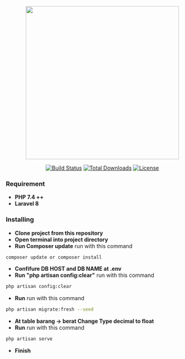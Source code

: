 <p align="center"><a href="https://laravel.com" target="_blank"><img src="https://raw.githubusercontent.com/laravel/art/master/logo-lockup/5%20SVG/2%20CMYK/1%20Full%20Color/laravel-logolockup-cmyk-red.svg" width="400"></a></p>

<p align="center">
<a href="https://travis-ci.org/laravel/framework"><img src="https://travis-ci.org/laravel/framework.svg" alt="Build Status"></a>
<a href="https://packagist.org/packages/laravel/framework"><img src="https://img.shields.io/packagist/dt/laravel/framework" alt="Total Downloads"></a>
<a href="https://packagist.org/packages/laravel/framework"><img src="https://img.shields.io/packagist/l/laravel/framework" alt="License"></a>
</p>


### Requirement

- **PHP 7.4 ++**
- **Laravel 8**

### Installing

- **Clone project from this repository**
- **Open terminal into project directory**
- **Run Composer update**
run with this command
```sh
composer update or composer install
```
- **Confifure DB HOST and DB NAME at .env**
- **Run "php artisan config:clear"**
run with this command
```sh
php artisan config:clear
```
- **Run**
run with this command
```sh
php artisan migrate:fresh --seed
```
- **At table barang -> berat Change Type decimal to float**
- **Run**
run with this command
```sh
php artisan serve
```
- **Finish**